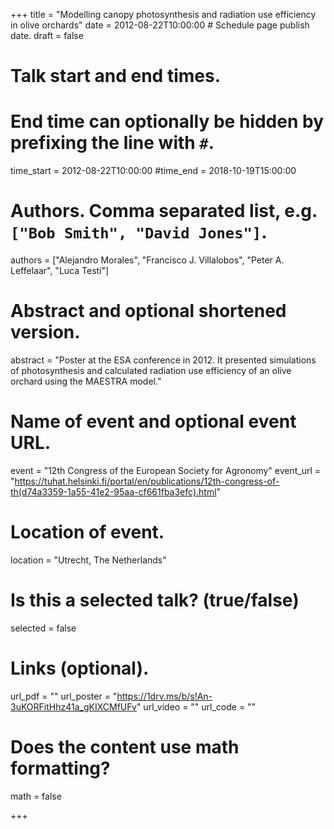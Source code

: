 +++
title = "Modelling canopy photosynthesis and radiation use efficiency in olive orchards"
date = 2012-08-22T10:00:00  # Schedule page publish date.
draft = false

# Talk start and end times.
#   End time can optionally be hidden by prefixing the line with `#`.
time_start = 2012-08-22T10:00:00
#time_end = 2018-10-19T15:00:00

# Authors. Comma separated list, e.g. `["Bob Smith", "David Jones"]`.
authors = ["Alejandro Morales", "Francisco J. Villalobos", "Peter A. Leffelaar", "Luca Testi"]

# Abstract and optional shortened version.
abstract = "Poster at the ESA conference in 2012. It presented simulations of photosynthesis and calculated radiation use efficiency of an olive orchard using the MAESTRA model."

# Name of event and optional event URL.
event = "12th Congress of the European Society for Agronomy"
event_url = "https://tuhat.helsinki.fi/portal/en/publications/12th-congress-of-th(d74a3359-1a55-41e2-95aa-cf661fba3efc).html"

# Location of event.
location = "Utrecht, The Netherlands"

# Is this a selected talk? (true/false)
selected = false


# Links (optional).
url_pdf = ""
url_poster = "https://1drv.ms/b/s!An-3uKORFitHhz41a_gKIXCMfUFv"
url_video = ""
url_code = ""

# Does the content use math formatting?
math = false

+++

